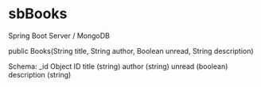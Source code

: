 # sbBooks
Spring Boot Server / MongoDB

public Books(String title, String author, Boolean unread, String description)

Schema:
_id Object ID
title (string)
author (string)
unread (boolean)
description (string)
